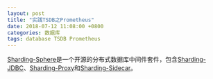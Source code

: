 ```yaml
---
layout: post
title: "实践TSDB之Prometheus"
date: 2018-07-12 11:08:00 +0800
categories: 数据库
tags: database TSDB Prometheus
---
```


[Sharding-Sphere](http://shardingjdbc.io/)是一个开源的分布式数据库中间件套件，包含[Sharding-JDBC](/2018/07/11/实践数据库中间件之Sharding-JDBC.html)、[Sharding-Proxy](/2018/07/11/实践数据库中间件之Sharding-Proxy.html)和[Sharding-Sidecar](/2018/07/11/实践数据库中间件之Sharding-Sidecar.html)。